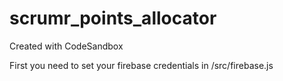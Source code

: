 # scrumr_points_allocator

Created with CodeSandbox

First you need to set your firebase credentials in /src/firebase.js
